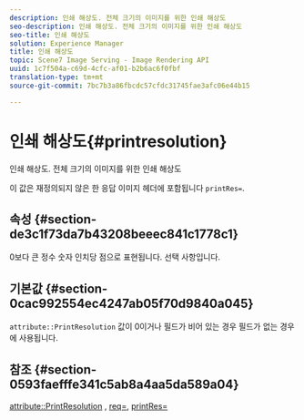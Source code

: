 ```yaml
---
description: 인쇄 해상도. 전체 크기의 이미지를 위한 인쇄 해상도
seo-description: 인쇄 해상도. 전체 크기의 이미지를 위한 인쇄 해상도
seo-title: 인쇄 해상도
solution: Experience Manager
title: 인쇄 해상도
topic: Scene7 Image Serving - Image Rendering API
uuid: 1c7f504a-c69d-4cfc-af01-b2b6ac6f0fbf
translation-type: tm+mt
source-git-commit: 7bc7b3a86fbcdc57cfdc31745fae3afc06e44b15

---
```



# 인쇄 해상도{#printresolution}

인쇄 해상도. 전체 크기의 이미지를 위한 인쇄 해상도

이 값은 재정의되지 않은 한 응답 이미지 헤더에 포함됩니다 `printRes=`.

## 속성 {#section-de3c1f73da7b43208beeec841c1778c1}

0보다 큰 정수 숫자 인치당 점으로 표현됩니다. 선택 사항입니다.

## 기본값 {#section-0cac992554ec4247ab05f70d9840a045}

`attribute::PrintResolution` 값이 0이거나 필드가 비어 있는 경우 필드가 없는 경우에 사용됩니다.

## 참조 {#section-0593faefffe341c5ab8a4aa5da589a04}

[attribute::PrintResolution](../../../../../../is-api/image-catalog/image-serving-api-ref/c-image-catalog-reference/c-attributes-reference/r-printresolution.md#reference-a53c6850077148c9bd88a8c5c1c400c5) , [req=](../../../../../../is-api/http-ref/image-serving-api-ref/c-http-protocol-reference/c-command-reference/r-req/r-req.md#reference-907cdb4a97034db7ad94695f25552e76), [printRes=](../../../../../../is-api/http-ref/image-serving-api-ref/c-http-protocol-reference/c-command-reference/r-printres.md#reference-84f52afff4704c4b9d58e4bbbaea1491)
